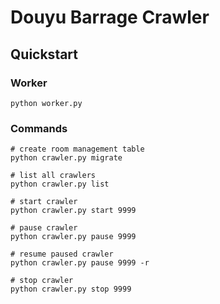 # Douyu Barrage Crawler

## Quickstart

### Worker

```shell
python worker.py
```

### Commands

```shell
# create room management table
python crawler.py migrate

# list all crawlers
python crawler.py list

# start crawler
python crawler.py start 9999

# pause crawler
python crawler.py pause 9999

# resume paused crawler
python crawler.py pause 9999 -r

# stop crawler
python crawler.py stop 9999
```
